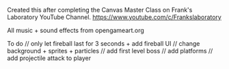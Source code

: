 Created this after completing the Canvas Master Class on Frank's Laboratory YouTube Channel. https://www.youtube.com/c/Frankslaboratory

All music + sound effects from opengameart.org

To do
// only let fireball last for 3 seconds + add fireball UI
// change background + sprites + particles
// add first level boss
// add platforms
// add projectile attack to player
